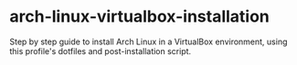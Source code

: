 # arch-linux-virtualbox-installation
Step by step guide to install Arch Linux in a VirtualBox environment, using this profile's dotfiles and post-installation script.
